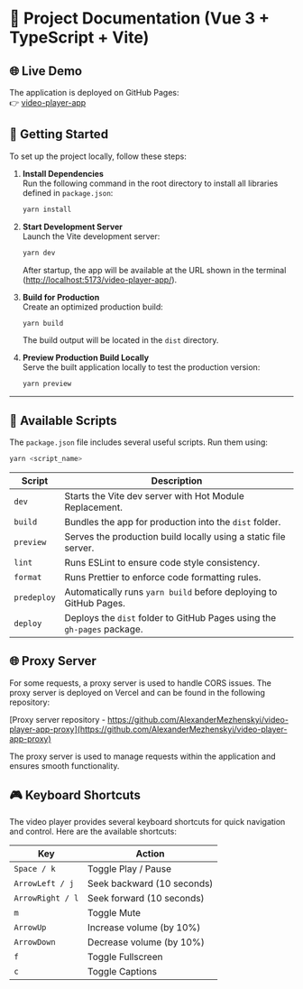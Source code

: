 # 📘 Project Documentation (Vue 3 + TypeScript + Vite)

## 🌐 Live Demo

The application is deployed on GitHub Pages:  
👉 [video-player-app](https://alexandermezhenskyi.github.io/video-player-app)

## 🚀 Getting Started

To set up the project locally, follow these steps:

1. **Install Dependencies**  
   Run the following command in the root directory to install all libraries defined in `package.json`:

   ```bash
   yarn install
   ```

2. **Start Development Server**  
   Launch the Vite development server:

   ```bash
   yarn dev
   ```

   After startup, the app will be available at the URL shown in the terminal ([http://localhost:5173/video-player-app/](http://localhost:5173/video-player-app/)).

3. **Build for Production**  
   Create an optimized production build:

   ```bash
   yarn build
   ```

   The build output will be located in the `dist` directory.

4. **Preview Production Build Locally**  
   Serve the built application locally to test the production version:

   ```bash
   yarn preview
   ```

---

## 🧩 Available Scripts

The `package.json` file includes several useful scripts. Run them using:

```bash
yarn <script_name>
```

| Script      | Description                                                             |
| ----------- | ----------------------------------------------------------------------- |
| `dev`       | Starts the Vite dev server with Hot Module Replacement.                 |
| `build`     | Bundles the app for production into the `dist` folder.                  |
| `preview`   | Serves the production build locally using a static file server.         |
| `lint`      | Runs ESLint to ensure code style consistency.                           |
| `format`    | Runs Prettier to enforce code formatting rules.                         |
| `predeploy` | Automatically runs `yarn build` before deploying to GitHub Pages.       |
| `deploy`    | Deploys the `dist` folder to GitHub Pages using the `gh-pages` package. |

## 🌐 Proxy Server

For some requests, a proxy server is used to handle CORS issues. The proxy server is deployed on Vercel and can be found in the following repository:

[Proxy server repository - https://github.com/AlexanderMezhenskyi/video-player-app-proxy](https://github.com/AlexanderMezhenskyi/video-player-app-proxy)

The proxy server is used to manage requests within the application and ensures smooth functionality.

## 🎮 Keyboard Shortcuts

The video player provides several keyboard shortcuts for quick navigation and control. Here are the available shortcuts:

| Key              | Action                     |
| ---------------- | -------------------------- |
| `Space / k`      | Toggle Play / Pause        |
| `ArrowLeft / j`  | Seek backward (10 seconds) |
| `ArrowRight / l` | Seek forward (10 seconds)  |
| `m`              | Toggle Mute                |
| `ArrowUp`        | Increase volume (by 10%)   |
| `ArrowDown`      | Decrease volume (by 10%)   |
| `f`              | Toggle Fullscreen          |
| `c`              | Toggle Captions            |
